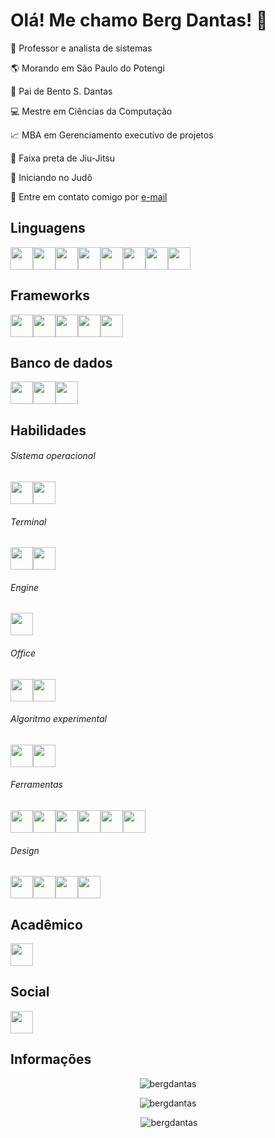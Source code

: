 
# Olá! Me chamo Berg Dantas! 👋

:beginner: Professor e analista de sistemas

:earth_americas: Morando em São Paulo do Potengi

:baby: Pai de Bento S. Dantas

:computer: Mestre em Ciências da Computação

:chart_with_upwards_trend: MBA em Gerenciamento executivo de projetos

:kimono: Faixa preta de Jiu-Jitsu

:space_invader: Iniciando no Judô

:e-mail: Entre em contato comigo por [e-mail](mailto:bergdantas@msn.com)


## Linguagens

<img src="https://cdn.jsdelivr.net/gh/devicons/devicon@latest/icons/html5/html5-original.svg" width=36 height=36 /><img src="https://cdn.jsdelivr.net/gh/devicons/devicon@latest/icons/css3/css3-original.svg" width=36 height=36 /><img src="https://cdn.jsdelivr.net/gh/devicons/devicon@latest/icons/c/c-original.svg" width=36 height=36 /><img src="https://cdn.jsdelivr.net/gh/devicons/devicon@latest/icons/unifiedmodelinglanguage/unifiedmodelinglanguage-original.svg" width=36 height=36 /><img src="https://cdn.jsdelivr.net/gh/devicons/devicon@latest/icons/java/java-original.svg" width=36 height=36 /><img src="https://cdn.jsdelivr.net/gh/devicons/devicon@latest/icons/python/python-original.svg" width=36 height=36 /><img src="https://cdn.jsdelivr.net/gh/devicons/devicon@latest/icons/javascript/javascript-original.svg" width=36 height=36 /><img src="https://cdn.jsdelivr.net/gh/devicons/devicon@latest/icons/typescript/typescript-original.svg" width=36 height=36 />

## Frameworks
<img src="https://cdn.jsdelivr.net/gh/devicons/devicon@latest/icons/bootstrap/bootstrap-original.svg" width=36 height=36><img src="https://cdn.jsdelivr.net/gh/devicons/devicon@latest/icons/nodejs/nodejs-original.svg" width=36 height=36><img src="https://cdn.jsdelivr.net/gh/devicons/devicon@latest/icons/react/react-original.svg" width=36 height=36><img src="https://cdn.jsdelivr.net/gh/devicons/devicon@latest/icons/jest/jest-plain.svg" width=36 height=36><img src="https://cdn.jsdelivr.net/gh/devicons/devicon@latest/icons/qt/qt-original.svg" width=36 height=36>

## Banco de dados
<img src="https://cdn.jsdelivr.net/gh/devicons/devicon@latest/icons/microsoftsqlserver/microsoftsqlserver-original.svg" width=36 height=36><img src="https://cdn.jsdelivr.net/gh/devicons/devicon@latest/icons/mysql/mysql-original.svg" width=36 height=36><img src="https://cdn.jsdelivr.net/gh/devicons/devicon@latest/icons/postgresql/postgresql-original.svg" width=36 height=36>

## Habilidades

###### Sistema operacional
<img src="https://cdn.jsdelivr.net/gh/devicons/devicon@latest/icons/linux/linux-original.svg" width=36 height=36><img src="https://cdn.jsdelivr.net/gh/devicons/devicon@latest/icons/debian/debian-original.svg" width=36 height=36>

###### Terminal

<img src="https://cdn.jsdelivr.net/gh/devicons/devicon@latest/icons/bash/bash-original.svg" width=36 height=36><img src="https://cdn.jsdelivr.net/gh/devicons/devicon@latest/icons/powershell/powershell-original.svg" width=36 height=36>

###### Engine

<img src="https://cdn.jsdelivr.net/gh/devicons/devicon@latest/icons/unity/unity-original.svg" width=36 height=36>

###### Office

<img src="https://cdn.jsdelivr.net/gh/devicons/devicon@latest/icons/tex/tex-original.svg" width=36 height=36><img src="https://cdn.jsdelivr.net/gh/devicons/devicon@latest/icons/latex/latex-original.svg" width=36 height=36>


###### Algoritmo experimental

<img src="https://cdn.jsdelivr.net/gh/devicons/devicon@latest/icons/matlab/matlab-original.svg" width=36 height=36><img src="https://cdn.jsdelivr.net/gh/devicons/devicon@latest/icons/arduino/arduino-original.svg" width=36 height=36>

###### Ferramentas

<img src="https://cdn.jsdelivr.net/gh/devicons/devicon@latest/icons/git/git-original.svg" width=36 height=36><img src="https://cdn.jsdelivr.net/gh/devicons/devicon@latest/icons/github/github-original.svg" width=36 height=36><img src="https://cdn.jsdelivr.net/gh/devicons/devicon@latest/icons/vscode/vscode-original.svg" width=36 height=36><img src="https://cdn.jsdelivr.net/gh/devicons/devicon@latest/icons/eclipse/eclipse-original.svg" width=36 height=36><img src="https://cdn.jsdelivr.net/gh/devicons/devicon@latest/icons/firefox/firefox-original.svg" width=36 height=36><img src="" width=36 height=36>

###### Design
<img src="https://cdn.jsdelivr.net/gh/devicons/devicon@latest/icons/canva/canva-original.svg" width=36 height=36><img src="https://cdn.jsdelivr.net/gh/devicons/devicon@latest/icons/figma/figma-original.svg" width=36 height=36><img src="https://cdn.jsdelivr.net/gh/devicons/devicon@latest/icons/gimp/gimp-original.svg" width=36 height=36><img src="https://cdn.jsdelivr.net/gh/devicons/devicon@latest/icons/inkscape/inkscape-original.sv" width=36 height=36>

## Acadêmico
<!-- [![Texto Alternativo](URL_da_Imagem)](URL_do_Link)-->
<a href="https://buscatextual.cnpq.br/buscatextual/visualizacv.do?id=K4296336Y9&tokenCaptchar=03AFcWeA783ag3NuwI0q-zIYFmkmASTMiIjDSR72_fRIs2WqB0vryXxgte4sB_Ok2FzEU1agJrFoqEFQ61MPY53hQAT_O7uXztXWJ9lLwYTINihOHGsWQ7XIM45G6KlqHhIrs5mE7o80o8mlh44U4hHLWKRTzU2c4l5hzgfOir-zWOvoZDM5Pnqo5ku37pl4_QVPwcL6FMt9p4DSSQl9vQThFZsLO2G6-06zX5G4QsXJNbczo0Ktj_TrZsgMtoo6SUwLDh1ue3K5PPWKFrDFcrGMBVBPBNfJDYAyC-50e7Krt55Vwi-Deak2XjDtkQpS_TxVJ24xGe8qeqxC2cHbGMdV8p-FVwkeK8qBWmFbYAlPlGsh2ymHyPqgWWXdENc3EJkZPuxDeMyI8jHuI-24NfEZrdWw7EtRhdqPhdY45v63G2_rIzKskPfrKcKhE-LJVE7WDyyprZQqJ11gdq6nNMrjK42M8Jxs0zgJ4DYxY9YmIYuWPWdwvdiMbBjMz5wBK9UEjXvz9jBh5Ondk-WRoLOA_WYRN6kf_k7i_r26IzqLTMOh9gSSnWG_cdNjjLn5djpFcX42B2Z8kZsEDplSyfpN9q72ISPeUWK23YZvEWwPt_cF8BcWTQJ531MpZOPd5rKVuBlN8OkSHFTJ8xdYNdlB7bjPWHeLpBVe6FpgXKN4wD0OZJYl--_58"><img src="https://www.ufpb.br/ppgs/contents/imagens/logo-lattes.png" width=36 height=36/></a> 

## Social

<a href="http://www.instagram.com/eumechamoberg"><img src="https://raw.githubusercontent.com/danielcranney/readme-generator/main/public/icons/socials/instagram.svg" width=36 height=36/></a> 

## Informações

<!-- profile views -->
<p align="center"> <img src="https://komarev.com/ghpvc/?username=bergdantas&label=Profile%20views&color=0e75b6&style=flat" alt="bergdantas" /> </p> 

<!-- languages </p>-->
<p align="center"><img  src="https://github-readme-stats.vercel.app/api/top-langs?username=bergdantas&show_icons=true&locale=en&layout=compact" alt="bergdantas" />

<!-- stats -->
<p align="center">&nbsp;<img  src="https://github-readme-stats.vercel.app/api?username=bergdantas&show_icons=true&locale=en" alt="bergdantas" /></p>


<!--
<a href=""><img src="" width=36 height=36></a>
<img src="" width=36 height=36>
-->
